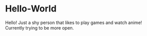 # Hello-World

Hello!
Just a shy person that likes to play games and watch anime!
Currently trying to be more open.
